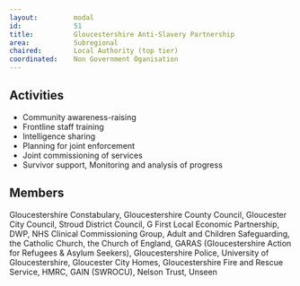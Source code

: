 ```yaml
---
layout: 		modal
id: 			51
title: 			Gloucestershire Anti-Slavery Partnership
area: 			Subregional
chaired: 		Local Authority (top tier)
coordinated:	Non Government Oganisation
---
```


Activities
----------

* Community awareness-raising
* Frontline staff training
* Intelligence sharing
* Planning for joint enforcement
* Joint commissioning of services
* Survivor support, Monitoring and analysis of progress

Members
-------

Gloucestershire Constabulary, Gloucestershire County Council,  Gloucester City Council,  Stroud District Council, G First Local Economic Partnership, DWP, NHS Clinical Commissioning Group,  Adult and Children Safeguarding,  the Catholic Church, the Church of England,  GARAS (Gloucestershire Action for Refugees & Asylum Seekers), Gloucestershire Police, University of Gloucestershire,  Gloucester City Homes, Gloucestershire Fire and Rescue Service, HMRC, GAIN (SWROCU), Nelson Trust, Unseen

